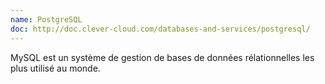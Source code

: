 ```yaml
---
name: PostgreSQL
doc: http://doc.clever-cloud.com/databases-and-services/postgresql/
---
```


MySQL est un système de gestion de bases de données rélationnelles les plus utilisé au monde.